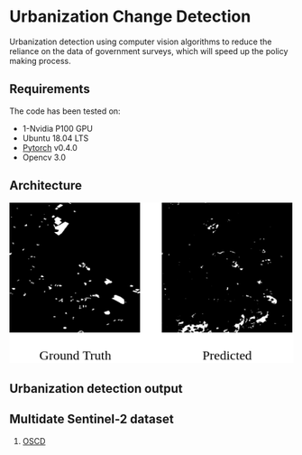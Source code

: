 # Urbanization Change Detection

Urbanization detection using computer vision algorithms
to reduce the reliance on the data of government
surveys, which will speed up the policy making
process.

## Requirements
The code has been tested on:

- 1-Nvidia P100 GPU
- Ubuntu 18.04 LTS
- [Pytorch](https://pytorch.org/) v0.4.0
- Opencv 3.0


## Architecture
<!-- ![Alt text](images/unet2.png?raw=true "Title") -->
<!-- ![Screenshot](images/unet2.png) -->
![op](images/op.png)


## Urbanization detection output
<!-- <img src="https://sagarverma.github.io/others/CD_IGARSS_2019.png"> -->

## Multidate Sentinel-2 dataset

1. [OSCD](https://rcdaudt.github.io/oscd/)



